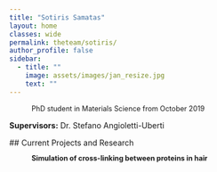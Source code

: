 ```yaml
---
title: "Sotiris Samatas"
layout: home
classes: wide
permalink: theteam/sotiris/
author_profile: false
sidebar:
  - title: ""
    image: assets/images/jan_resize.jpg
    text: ""
---
```


<p style="margin-left: 40px; font-size:90%"> PhD student in Materials Science from October 2019 <br /> 
    
  <strong>Supervisors:</strong> Dr. Stefano Angioletti-Uberti <br />
  
  </p>
## Current Projects and Research
<p style="margin-left: 40px; font-size:90%" align="justify">  <strong> Simulation of cross-linking between proteins in hair</strong> <br />   </p>

